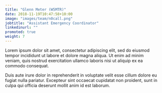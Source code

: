 ```yaml
---
title: "Glenn Meter (W5MTR)"
date: 2018-11-19T10:47:58+10:00
image: "images/team/n0call.png"
jobtitle: "Assistant Emergency Coordinator"
linkedinurl: ""
promoted: true
weight: 7
---
```


Lorem ipsum dolor sit amet, consectetur adipiscing elit, sed do eiusmod tempor incididunt ut labore et dolore magna aliqua. Ut enim ad minim veniam, quis nostrud exercitation ullamco laboris nisi ut aliquip ex ea commodo consequat.

Duis aute irure dolor in reprehenderit in voluptate velit esse cillum dolore eu fugiat nulla pariatur. Excepteur sint occaecat cupidatat non proident, sunt in culpa qui officia deserunt mollit anim id est laborum.
